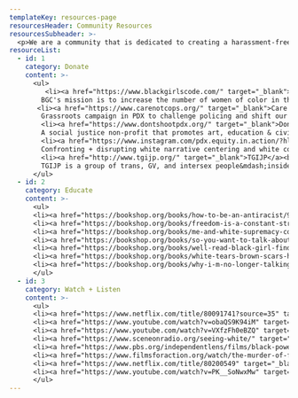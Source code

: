 ```yaml
---
templateKey: resources-page
resourcesHeader: Community Resources
resourcesSubheader: >-
  <p>We are a community that is dedicated to creating a harassment-free experience for everyone, regardless of age, body size, visible or invisible disability, ethnicity, sex characteristics, gender identity and expression, level of experience, education, socio-economic status, nationality, personal appearance, race, religion, or sexual identity and orientation. <br /><br />We pledge to act and interact in ways that contribute to an open, welcoming, diverse, inclusive, and healthy space. The following are resources that allow us to use our relative privilege to support the larger community through donations, education, and creating space.<br /><br />If you have a resource you would like to share, please fill out the form below. All contributions are welcome and will need to adhere to our <a href="/code-of-conduct">Code of Conduct</a>.</p>
resourceList:
  - id: 1
    category: Donate
    content: >-
      <ul>
         <li><a href="https://www.blackgirlscode.com/" target="_blank">Black Girls Code</a><br>
        BGC's mission is to increase the number of women of color in the digital technology space by introducing girls 7-17 to Computer Science.</li>
       <li><a href="https://www.carenotcops.org/" target="_blank">Care Not Cops Campaign PDX</a><br>
        Grassroots campaign in PDX to challenge policing and shift our reliance and resources to self-determined community care.</li>
        <li><a href="https://www.dontshootpdx.org/" target="_blank">Don't Shoot PDX</a><br>
        A social justice non-profit that promotes art, education & civic participation to create social change.</li>
        <li><a href="https://www.instagram.com/pdx.equity.in.action/?hl=en" target="_blank">Portland Equity in Action</a><br>
        Confronting + disrupting white narrative centering and white complacency in Portland, through advertising.</li>
        <li><a href="http://www.tgijp.org/" target="_blank">TGIJP</a><br>
        TGIJP is a group of trans, GV, and intersex people&mdash;inside and outside of prisons&mdash;creating a united family in the struggle for survival.</li>
      </ul>
  - id: 2
    category: Educate
    content: >-
      <ul>
      <li><a href="https://bookshop.org/books/how-to-be-an-antiracist/9780525509288" target="_blank">How To Be An Anti-Racist</a><br>by Ibram X. Kendi</li>
      <li><a href="https://bookshop.org/books/freedom-is-a-constant-struggle-ferguson-palestine-and-the-foundations-of-a-movement/9781608465644" target="_blank">Freedom Is a Constant Struggle: Ferguson, Palestine, and the Foundations of a Movement</a><br>by Angela Y Davis</li>
      <li><a href="https://bookshop.org/books/me-and-white-supremacy-combat-racism-change-the-world-and-become-a-good-ancestor/9781728209807" target="_blank">Me and White Supremacy: Combat Racism, Change the World, and Become a Good Ancestor</a><br>by Layla Saad</li>
      <li><a href="https://bookshop.org/books/so-you-want-to-talk-about-race/9781580058827?aid=2644" target="_blank">So You Want to Talk about Race</a><br>by Ijeoma Oluo</li>
      <li><a href="https://bookshop.org/books/well-read-black-girl-finding-our-stories-discovering-ourselves/9780525619772?aid=2644" target="_blank">Well-Read Black Girl: Finding Our Stories, Discovering Ourselves</a><br>by Glory Edim</li>
      <li><a href="https://bookshop.org/books/white-tears-brown-scars-how-white-feminism-betrays-women-of-color/9781948226745?aid=2644" target="_blank">White Tears/Brown Scars: How White Feminism Betrays Women of Color</a><br>by Ruby Hamad</li>
      <li><a href="https://bookshop.org/books/why-i-m-no-longer-talking-to-white-people-about-race/9781635572957?aid=2644" target="_blank">Why I'm No Longer Talking to White People about Race</a><br>by Reni Eddo-Lodge</li>
      </ul>
  - id: 3
    category: Watch + Listen
    content: >-
      <ul>
      <li><a href="https://www.netflix.com/title/80091741?source=35" target="_blank">13th</a><br>In this thought-provoking documentary, scholars, activists and politicians analyze the criminalization of African Americans and the U.S. prison boom.</li>
      <li><a href="https://www.youtube.com/watch?v=obaQS9K94iM" target="_blank">Fruitvale Station</a><br>The true story of Oscar Grant, a 22-year-old Bay Area resident, who was murdered by police on New Years Eve in the Fruitvale BART station in Oakland.</li>
      <li><a href="https://www.youtube.com/watch?v=VXfzFh0eBZQ" target="_blank">I Am Not Your Negro</a><br>A propulsive documentary about James Baldwin, his writings and his times.</li>
      <li><a href="https://www.sceneonradio.org/seeing-white/" target="_blank">Seeing White Podcast</a><br>Fourteen-part documentary series discussing the notion of "whiteness", what it means and what is whiteness for?</li>
      <li><a href="https://www.pbs.org/independentlens/films/black-power-mixtape-1967-1975/" target="_blank">The Black Power Mixtape</a><br>Candid 16mm footage shot in the 1960s and 1970s in the United States, all of it focused on the anti-war and Black Power movements.</li>
      <li><a href="https://www.filmsforaction.org/watch/the-murder-of-fred-hampton-1971/" target="_blank">The Murder of Fred Hampton</a><br>This film depicts the brutal murder of Fred Hampton by the Chicago police and his life as a leader of the Chicago divison of the Black Panthers.</li>
      <li><a href="https://www.netflix.com/title/80200549" target="_blank">When They See Us</a><br>Five teens from Harlem become trapped in a nightmare when they're falsely accused of a brutal attack in Central Park. Based on the true story.</li>
      <li><a href="https://www.youtube.com/watch?v=PK__SoNwxMw" target="_blank">Whose Streets?</a><br>A film about the Black Lives Matter uprisings in Ferguson and a record of the demonstrations.</li>
      </ul>
---
```

